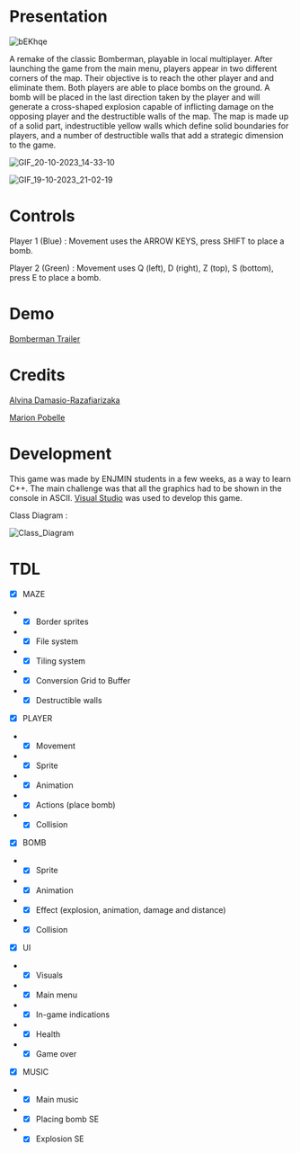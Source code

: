 # Presentation

![bEKhqe](https://github.com/alvina-dr/indecis/assets/112869026/79028da4-c3ca-4623-928c-a57234bb83db)

A remake of the classic Bomberman, playable in local multiplayer.  After launching the game from the main menu, players appear in two different corners of the map. Their objective is to reach the other player and and eliminate them. Both players are able to place bombs on the ground. A bomb will be placed in the last direction taken by the player and will generate a cross-shaped explosion capable of inflicting damage on the opposing player and the destructible walls of the map. The map is made up of a solid part, indestructible yellow walls which define solid boundaries for players, and a number of destructible walls that add a strategic dimension to the game.

![GIF_20-10-2023_14-33-10](https://github.com/alvina-dr/indecis/assets/112869026/b89dc932-e919-486f-80c6-57c88637210f)

![GIF_19-10-2023_21-02-19](https://github.com/alvina-dr/indecis/assets/112869026/c0dc9c17-0bd3-4409-b2b0-293468e586a0)

# Controls

Player 1 (Blue) : Movement uses the ARROW KEYS,  press SHIFT to place a bomb.

Player 2 (Green) : Movement uses Q (left), D (right), Z (top), S (bottom), press E to place a bomb.

# Demo

[Bomberman Trailer](https://www.youtube.com/watch?v=giArnZTPAPo&ab_channel=Alvina)

# Credits

[Alvina Damasio-Razafiarizaka](https://alvina-dr.itch.io/)

[Marion Pobelle](https://vitaminexe.itch.io/)

# Development

This game was made by ENJMIN students in a few weeks, as a way to learn C++. The main challenge was that all the graphics had to be shown in the console in ASCII. [Visual Studio](https://visualstudio.microsoft.com/fr/) was used to develop this game.

Class Diagram :

![Class_Diagram](https://github.com/alvina-dr/indecis/assets/112869026/be3aba57-3312-4a79-b30c-ba0ae6d286ea)

# TDL

- [x] MAZE
- - [x] Border sprites
- - [x] File system
- - [x] Tiling system
- - [x] Conversion Grid to Buffer
- - [x] Destructible walls

- [x] PLAYER
- - [x] Movement
- - [x] Sprite
- - [x] Animation
- - [x] Actions (place bomb)
- - [x] Collision

- [x] BOMB
- - [x] Sprite
- - [x] Animation
- - [x] Effect (explosion, animation, damage and distance)
- - [x] Collision

- [x] UI
- - [x] Visuals
- - [x] Main menu
- - [x] In-game indications
- - [x] Health
- - [x] Game over

- [x] MUSIC
- - [x] Main music
- - [x] Placing bomb SE
- - [x] Explosion SE
